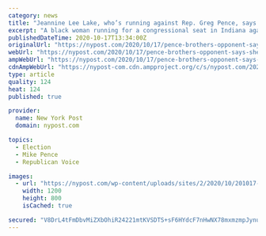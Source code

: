 ```yaml
---
category: news
title: "Jeannine Lee Lake, who’s running against Rep. Greg Pence, says she’s receiving racist threats"
excerpt: "A black woman running for a congressional seat in Indiana against Vice President Mike Pence’s brother says she is being inundated with threats and racist messages after the local Delaware"
publishedDateTime: 2020-10-17T13:34:00Z
originalUrl: "https://nypost.com/2020/10/17/pence-brothers-opponent-says-shes-receiving-racist-threats/"
webUrl: "https://nypost.com/2020/10/17/pence-brothers-opponent-says-shes-receiving-racist-threats/"
ampWebUrl: "https://nypost.com/2020/10/17/pence-brothers-opponent-says-shes-receiving-racist-threats/amp/"
cdnAmpWebUrl: "https://nypost-com.cdn.ampproject.org/c/s/nypost.com/2020/10/17/pence-brothers-opponent-says-shes-receiving-racist-threats/amp/"
type: article
quality: 124
heat: 124
published: true

provider:
  name: New York Post
  domain: nypost.com

topics:
  - Election
  - Mike Pence
  - Republican Voice

images:
  - url: "https://nypost.com/wp-content/uploads/sites/2/2020/10/201017-indiana-greg-pence-threats.jpg?quality=90&strip=all&w=1200"
    width: 1200
    height: 800
    isCached: true

secured: "V8DrL4tFmDbvMiZXbOhiR24221mtKVSDTS+sF6HYdcF7nHwNX78mxmzmpJynuG5whI+p/Tdls1WsTs5EEl2TB1G+vY+QKvfOdIesbBAhS6itgTBgca9daF54n1aaFVjiCiosadtU0lfW1l7b1OfUVipuatclrDNH6pmxv5nRnbeuqx9IQVSF72oYDg2vln2sF9HtE9qNwE6v/T2n/M4p55UIjcheqFJW4N2lm35oUJxJD1nQ5Mt9q6wQLh1lXhhhh/H38MGpH7xjLrOLAEq6+jhcbutvq5dEsJs6CSvKYFMexJkPJN6DFGINdPlQjuM5VmtALUJIlD34iFnF2BE7GNtfGawI9GWbg03o555/OH8=;yAf8VADoddlcy02xgTMa/Q=="
---
```



